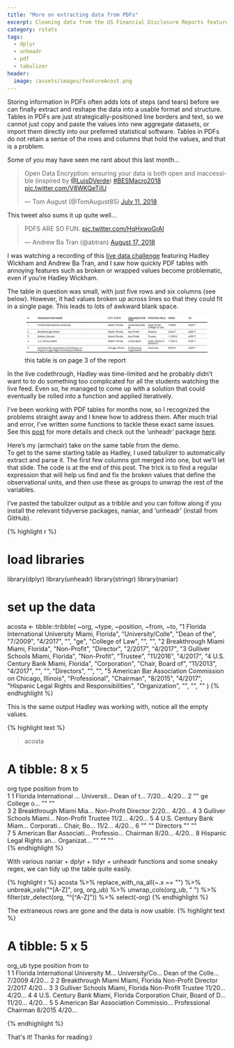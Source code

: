 ```yaml
---
title: "More on extracting data from PDFs"
excerpt: Cleaning data from the US Financial Disclosure Reports featured in the A.B. Tran and H. Wickham live data challenge.
category: rstats
tags:
  - dplyr
  - unheadr
  - pdf
  - tabulizer
header:
  image: /assets/images/featureAcost.png
---
```


Storing information in PDFs often adds lots of steps (and tears) before we can finally extract and reshape the data into a usable format and structure. Tables in PDFs are just strategically-positioned line borders and text, so we cannot just copy and paste the values into new aggregate datasets, or import them directly into our preferred statistical software. Tables in PDFs do not retain a sense of the rows and columns that hold the values, and that is a problem.

Some of you may have seen me rant about this last month…

<blockquote class="twitter-tweet" data-lang="en"><p lang="en" dir="ltr">Open Data Encryption: ensuring your data is both open and inaccessible (inspired by <a href="https://twitter.com/LuisDVerde?ref_src=twsrc%5Etfw">@LuisDVerde</a>) <a href="https://twitter.com/hashtag/BESMacro2018?src=hash&amp;ref_src=twsrc%5Etfw">#BESMacro2018</a> <a href="https://t.co/V8WKQeTilU">pic.twitter.com/V8WKQeTilU</a></p>&mdash; Tom August (@TomAugust85) <a href="https://twitter.com/TomAugust85/status/1016960855991255040?ref_src=twsrc%5Etfw">July 11, 2018</a></blockquote>
<script async src="https://platform.twitter.com/widgets.js" charset="utf-8"></script>

This tweet also sums it up quite well...

<blockquote class="twitter-tweet" data-conversation="none" data-lang="en"><p lang="en" dir="ltr">PDFS ARE SO FUN. <a href="https://t.co/HqHxwoGrAI">pic.twitter.com/HqHxwoGrAI</a></p>&mdash; Andrew Ba Tran (@abtran) <a href="https://twitter.com/abtran/status/1030556025693384704?ref_src=twsrc%5Etfw">August 17, 2018</a></blockquote>
<script async src="https://platform.twitter.com/widgets.js" charset="utf-8"></script>

I was watching a recording of this [live data challenge](https://www.youtube.com/watch?v=tHszX31_r4s) featuring Hadley Wickham and Andrew Ba Tran, and I saw how quickly PDF tables with annoying features such as broken or wrapped values become problematic, even if you’re Hadley Wickham.

The table in question was small, with just five rows and six columns (see below). However, it had values broken up across lines so that they could fit in a single page. This leads to lots of awkward blank space.

<figure>
    <a href="/assets/images/acost.png"><img src="/assets/images/acost.png"></a>
        <figcaption>this table is on page 3 of the report</figcaption>
</figure>

In the live codethrough, Hadley was time-limited and he probably didn’t want to to do something too complicated for all the students watching the live feed. Even so, he managed to come up with a solution that could eventually be rolled into a function and applied iteratively. 

I’ve been working with PDF tables for months now, so I recognized the problems straight away and I knew how to address them. After much trial and error, I’ve written some functions to tackle these exact same issues. See this [post](https://luisdva.github.io/rstats/unheadr/) for more details and check out the ‘unheadr’ package [here](https://github.com/luisDVA/unheadr/). 

Here’s my (armchair) take on the same table from the demo.  
To get to the same starting table as Hadley, I used tabulizer to automatically extract and parse it. The first few columns got merged into one, but we’ll let that slide. The code is at the end of this post. The trick is to find a regular expression that will help us find and fix the broken values that define the observational units, and then use these as groups to unwrap the rest of the variables. 

I’ve pasted the tabulizer output as a tribble and you can follow along if you install the relevant tidyverse packages, naniar, and ‘unheadr’ (install from GitHub).

{% highlight r %}
# load libraries
library(dplyr)
library(unheadr)
library(stringr)
library(naniar)

# set up the data
acosta <-
    tibble::tribble(
  ~org,              ~type,         ~position,     ~from,      ~to,
  "1 Florida International University Miami, Florida", "University/Colle",     "Dean of the",  "7/2009", "4/2017",
  "",               "ge",  "College of Law",        "",       "",
  "2 Breakthrough Miami Miami, Florida",       "Non-Profit",        "Director",  "2/2017", "4/2017",
  "3 Gulliver Schools Miami, Florida",       "Non-Profit",         "Trustee", "11/2016", "4/2017",
  "4 U.S. Century Bank Miami, Florida",      "Corporation", "Chair, Board of", "11/2013", "4/2017",
  "",                 "",       "Directors",        "",       "",
  "5 American Bar Association Commission on Chicago, Illinois",     "Professional",        "Chairman",  "8/2015", "4/2017",
  "Hispanic Legal Rights and Responsibilities",     "Organization",                "",        "",       ""
)
{% endhighlight %}

This is the same output Hadley was working with, notice all the empty values.

{% highlight text %}
> acosta
# A tibble: 8 x 5
  org                       type       position   from  to   
  <chr>                     <chr>      <chr>      <chr> <chr>
1 1 Florida International … Universit… Dean of t… 7/20… 4/20…
2 ""                        ge         College o… ""    ""   
3 2 Breakthrough Miami Mia… Non-Profit Director   2/20… 4/20…
4 3 Gulliver Schools Miami… Non-Profit Trustee    11/2… 4/20…
5 4 U.S. Century Bank Miam… Corporati… Chair, Bo… 11/2… 4/20…
6 ""                        ""         Directors  ""    ""   
7 5 American Bar Associati… Professio… Chairman   8/20… 4/20…
8 Hispanic Legal Rights an… Organizat… ""         ""    ""   
{% endhighlight %}

With various naniar + dplyr + tidyr + unheadr functions and some sneaky regex, we can tidy up the table quite easily.

{% highlight r %}
acosta %>%
  replace_with_na_all(~.x == "") %>%
  unbreak_vals("^[A-Z]", org, org_ub) %>%
  unwrap_cols(org_ub, " ") %>%
  filter(str_detect(org, "^[^A-Z]")) %>%
  select(-org)
{% endhighlight %}

The extraneous rows are gone and the data is now usable.
{% highlight text %}
# A tibble: 5 x 5
  org_ub                                type           position           from   to   
  <chr>                                 <chr>          <chr>              <chr>  <chr>
1 1 Florida International University M… University/Co… Dean of the Colle… 7/2009 4/20…
2 2 Breakthrough Miami Miami, Florida   Non-Profit     Director           2/2017 4/20…
3 3 Gulliver Schools Miami, Florida     Non-Profit     Trustee            11/20… 4/20…
4 4 U.S. Century Bank Miami, Florida    Corporation    Chair, Board of D… 11/20… 4/20…
5 5 American Bar Association Commissio… Professional   Chairman           8/2015 4/20…

{% endhighlight %}

That's it!
Thanks for reading:)
